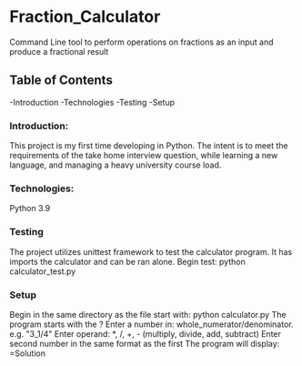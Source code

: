 # Fraction_Calculator
Command Line tool to perform operations on fractions as an input and produce a fractional result

## Table of Contents
-Introduction
-Technologies
-Testing
-Setup

### Introduction:
This project is my first time developing in Python. The intent is to meet the requirements of the
take home interview question, while learning a new language, and managing a heavy university course load.

### Technologies:
Python 3.9

### Testing
The project utilizes unittest framework to test the calculator program.
It has imports the calculator and can be ran alone.
Begin test: python calculator_test.py

### Setup
Begin in the same directory as the file start with: python calculator.py
The program starts with the ?
Enter a number in: whole_numerator/denominator. e.g. "3_1/4"
Enter operand: *, /, +, - (multiply, divide, add, subtract)
Enter second number in the same format as the first
The program will display: =Solution
